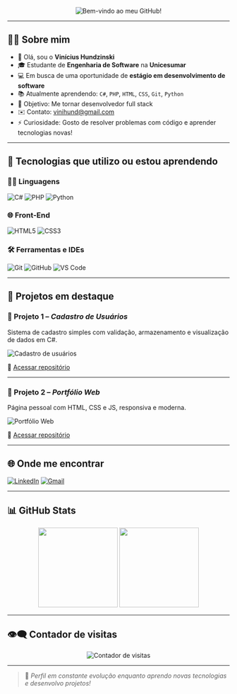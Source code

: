 <!-- Banner Neon com efeito gradiente -->
<p align="center">
  <img src="https://capsule-render.vercel.app/api?type=waving&color=gradient&height=150&section=header&text=Bem-vindo+ao+meu+GitHub!&fontColor=ffffff&fontSize=40&animation=fadeIn" alt="Bem-vindo ao meu GitHub!" />
</p>

---

## 👨‍💻 Sobre mim

- 👋 Olá, sou o **Vinícius Hundzinski**
- 🎓 Estudante de **Engenharia de Software** na **Unicesumar**
- 💻 Em busca de uma oportunidade de **estágio em desenvolvimento de software**
- 📚 Atualmente aprendendo: `C#`, `PHP`, `HTML`, `CSS`, `Git`, `Python`
- 🎯 Objetivo: Me tornar desenvolvedor full stack
- ✉️ Contato: [vinihund@gmail.com](mailto:vinihund@gmail.com)
- ⚡ Curiosidade: Gosto de resolver problemas com código e aprender tecnologias novas!

---

## 🧠 Tecnologias que utilizo ou estou aprendendo

### 👨‍💻 Linguagens
![C#](https://img.shields.io/badge/C%23-239120?style=for-the-badge&logo=c-sharp&logoColor=white)
![PHP](https://img.shields.io/badge/PHP-777BB4?style=for-the-badge&logo=php&logoColor=white)
![Python](https://img.shields.io/badge/Python-3776AB?style=for-the-badge&logo=python&logoColor=white)

### 🌐 Front-End
![HTML5](https://img.shields.io/badge/HTML5-E34F26?style=for-the-badge&logo=html5&logoColor=white)
![CSS3](https://img.shields.io/badge/CSS3-1572B6?style=for-the-badge&logo=css3&logoColor=white)

### 🛠️ Ferramentas e IDEs
![Git](https://img.shields.io/badge/Git-F05032?style=for-the-badge&logo=git&logoColor=white)
![GitHub](https://img.shields.io/badge/GitHub-181717?style=for-the-badge&logo=github&logoColor=white)
![VS Code](https://img.shields.io/badge/VS%20Code-007ACC?style=for-the-badge&logo=visual-studio-code&logoColor=white)

---

## 💼 Projetos em destaque

### 📌 Projeto 1 – *Cadastro de Usuários*
Sistema de cadastro simples com validação, armazenamento e visualização de dados em C#.

![Cadastro de usuários](https://raw.githubusercontent.com/Vnwzz/Menu-SistemaEscolar/main/imagens/cadastro.png)

🔗 [Acessar repositório](https://github.com/Vnwzz/Menu-SistemaEscolar)

---

### 📌 Projeto 2 – *Portfólio Web*
Página pessoal com HTML, CSS e JS, responsiva e moderna.

![Portfólio Web](https://raw.githubusercontent.com/Vnwzz/NOME_DO_REPO_2/main/imagens/portfolio.png)

🔗 [Acessar repositório](https://github.com/Vnwzz/NOME_DO_REPO_2)

---

## 🌐 Onde me encontrar

[![LinkedIn](https://img.shields.io/badge/-LinkedIn-0077B5?style=flat-square&logo=linkedin&logoColor=white)](https://www.linkedin.com/in/vin%C3%ADcius-gomes-hundzinski-753553369/)
[![Gmail](https://img.shields.io/badge/-Email-D14836?style=flat-square&logo=gmail&logoColor=white)](mailto:vinihund@gmail.com)

---

## 📊 GitHub Stats

<p align="center">
  <img height="180em" src="https://github-readme-stats.vercel.app/api?username=ViniciusHundzinski&show_icons=true&theme=radical"/>
  <img height="180em" src="https://github-readme-stats.vercel.app/api/top-langs/?username=ViniciusHundzinski&layout=compact&theme=radical"/>
</p>

---

## 👁‍🗨 Contador de visitas

<p align="center">
  <img src="https://komarev.com/ghpvc/?username=ViniciusHundzinski&label=Visualiza%C3%A7%C3%B5es&color=00FFFF&style=flat-square" alt="Contador de visitas" />
</p>

---

> 🚀 *Perfil em constante evolução enquanto aprendo novas tecnologias e desenvolvo projetos!*
